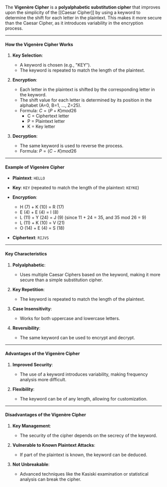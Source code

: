 The **Vigenère Cipher** is a **polyalphabetic substitution cipher** that improves upon the simplicity of the [[Caesar Cipher]] by using a keyword to determine the shift for each letter in the plaintext. This makes it more secure than the Caesar Cipher, as it introduces variability in the encryption process.

---
#### How the Vigenère Cipher Works

1. **Key Selection**:
    - A keyword is chosen (e.g., "KEY").
    - The keyword is repeated to match the length of the plaintext.
        
2. **Encryption**:
    - Each letter in the plaintext is shifted by the corresponding letter in the keyword.
    - The shift value for each letter is determined by its position in the alphabet (A=0, B=1, ..., Z=25).
    - Formula:
        $C=(P+K) mod  26$
        - C = Ciphertext letter
        - P = Plaintext letter
        - K = Key letter
            
3. **Decryption**:
    - The same keyword is used to reverse the process.
    - Formula:
        $P=(C−K) mod 26$

---

#### Example of Vigenère Cipher

- **Plaintext**: `HELLO`
    
- **Key**: `KEY` (repeated to match the length of the plaintext: `KEYKE`)
    
- **Encryption**:
    - H (7) + K (10) = R (17)
    - E (4) + E (4) = I (8)
    - L (11) + Y (24) = J (9) (since 11 + 24 = 35, and 35 mod 26 = 9)
    - L (11) + K (10) = V (21)
    - O (14) + E (4) = S (18)
        
- **Ciphertext**: `RIJVS`
    

---

#### Key Characteristics

1. **Polyalphabetic**:
    
    - Uses multiple Caesar Ciphers based on the keyword, making it more secure than a simple substitution cipher.
        
2. **Key Repetition**:
    
    - The keyword is repeated to match the length of the plaintext.
        
3. **Case Insensitivity**:
    
    - Works for both uppercase and lowercase letters.
        
4. **Reversibility**:
    
    - The same keyword can be used to encrypt and decrypt.
        

---

#### Advantages of the Vigenère Cipher

1. **Improved Security**:
    
    - The use of a keyword introduces variability, making frequency analysis more difficult.
        
2. **Flexibility**:
    
    - The keyword can be of any length, allowing for customization.
        

---

#### Disadvantages of the Vigenère Cipher

1. **Key Management**:
    
    - The security of the cipher depends on the secrecy of the keyword.
        
2. **Vulnerable to Known Plaintext Attacks**:
    
    - If part of the plaintext is known, the keyword can be deduced.
        
3. **Not Unbreakable**:
    
    - Advanced techniques like the Kasiski examination or statistical analysis can break the cipher.